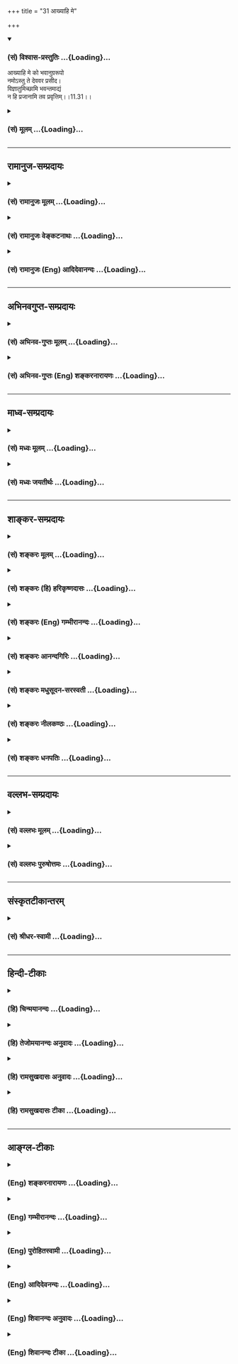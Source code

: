 +++
title = "31 आख्याहि मे"

+++
<div class="js_include" newlevelforh1="3" title="(सं) विश्वास-प्रस्तुतिः" unfilled url="/purANam/mahAbhAratam/06-bhIShma-parva/02-bhagavad-gItA-parva/saMskRtam/vishvAsa-prastutiH/11_vishva-rUpa-darshana/31_AkhyAhi_me.md">
<details open><summary><h3>(सं) विश्वास-प्रस्तुतिः ...{Loading}...</h3></summary>

आख्याहि मे को भवानुग्ररूपो  
नमोऽस्तु ते देववर प्रसीद।  
विज्ञातुमिच्छामि भवन्तमाद्यं  
न हि प्रजानामि तव प्रवृत्तिम्।।11.31।।
</details>
</div>
<div class="js_include collapsed" newlevelforh1="3" title="(सं) मूलम्" unfilled url="/purANam/mahAbhAratam/06-bhIShma-parva/02-bhagavad-gItA-parva/saMskRtam/mUlam/11_vishva-rUpa-darshana/31_AkhyAhi_me.md">
<details><summary><h3>(सं) मूलम् ...{Loading}...</h3></summary>

आख्याहि मे को भवानुग्ररूपो  
नमोऽस्तु ते देववर प्रसीद।  
विज्ञातुमिच्छामि भवन्तमाद्यं  
न हि प्रजानामि तव प्रवृत्तिम्।।11.31।।
</details>
</div>


_________________
## रामानुज-सम्प्रदायः
<div class="js_include collapsed" newlevelforh1="3" title="(सं) रामानुजः मूलम्" unfilled url="/purANam/mahAbhAratam/06-bhIShma-parva/02-bhagavad-gItA-parva/saMskRtam/rAmAnujaH/mUlam/11_vishva-rUpa-darshana/31_AkhyAhi_me.md">
<details><summary><h3>(सं) रामानुजः मूलम् ...{Loading}...</h3></summary>

।।11.31।। अतिघोररूपः **को भवान्** किं कर्तुं प्रवृत्तः इति **भवन्तं
ज्ञातुम् इच्छामि। तव** अभिप्रेतां **प्रवृत्तिं न जानामि।** एतद् आख्याहि
मे नमोऽस्तु ते देववर प्रसीद -- नमः ते अस्तु सर्वेश्वर एवं कर्तुम् अनेन
अभिप्रायेण इदं संहर्तृरूपम् आविष्कृतम् इति उक्त्वा प्रसन्नरूपश्च
भव। आश्रितवात्सल्यातिरेकेण विश्वैश्वर्यं दर्शयतो भवतो घोररूपाविष्कारे कः
अभिप्रायः इति पृष्टो भगवान् पार्थसारथिः स्वाभिप्रायम् आह --
पार्थोद्योगेन विना अपि धार्तराष्ट्रप्रमुखम् अशेषं राजलोकं निहन्तुम् अहम्
एव प्रवृत्तः; इति ज्ञापनाय मम घोररूपाविष्कारः; तज्ज्ञापनं च पार्थम्
उद्योजयितुम् इति --

</details>
</div>
<div class="js_include collapsed" newlevelforh1="3" title="(सं) रामानुजः वेङ्कटनाथः" unfilled url="/purANam/mahAbhAratam/06-bhIShma-parva/02-bhagavad-gItA-parva/saMskRtam/rAmAnujaH/venkaTanAthaH/11_vishva-rUpa-darshana/31_AkhyAhi_me.md">
<details><summary><h3>(सं) रामानुजः वेङ्कटनाथः ...{Loading}...</h3></summary>

  
  
।।11.31।। एवमत्यन्तघोराकारदर्शनं सोढुमशक्तो धनञ्जयः
स्वसर्वैश्वर्यप्रकाशनप्रवृत्तस्य तादृशघोररूपाविष्कारे तात्पर्यकथनं पुनः
प्रसन्नरूपपरिग्रहार्थं प्रसादं चापेक्षतेआख्याहि इति श्लोकेन। भक्तस्य मे
भयानकरूपप्रदर्शने कोऽभिप्रायः इत्यज्ञानात्प्रश्न इत्याहदर्शयेत्यादिना।
उपदेशसाक्षात्काराभ्यां भगवतः प्रतिपन्नत्वात्को भवान् इति प्रश्नो न
स्वरूपसंज्ञादिविषयः;नहि प्रजानामि तव प्रवृत्तिं इति
प्रवृत्तिप्रश्नाभिप्रायेणाज्ञातांशश्चात्रैव निर्दिश्यत इति
तद्विषयजिज्ञासयैवायं प्रश्नो युक्त इत्यभिप्रायेण -- किं कर्तुं प्रवृत्त
इत्युक्तम्। कृष्णरूपप्रच्छन्नागतदैत्याभिव्यक्तस्वरूपान्तरादिशङ्कयाऽयं
प्रश्न इति कैश्चिदुक्तमेतेन निरस्तम्। तदानीं
परिदृश्यमानविग्रहादिप्रवृत्तिमात्रव्युदासायअभिप्रेतामित्युक्तम्।
देववरशब्देन ब्रह्मरुद्राद्यपेक्षयाऽपि समुत्कृष्टत्वं
वदताऽत्यन्तोत्कृष्टविषये स्वरसभावित्वं नमस्कारस्य द्योत्यत
इत्यभिप्रायेणसर्वेश्वरशब्दः। यथोक्तमहिर्बुध्न्येननन्तव्यः परमः शेषी शेषा
नन्तार ईरिताः। नन्तृनन्तव्यभावोऽयं न प्रयोजनपूर्वकः \[अ.सं.52।7\] इति।
श्लोकस्य पिण्डितार्थमाहएवं कर्तुमिति। प्रसीद इत्यनेन
फलितमुच्यतेप्रसन्नरूपश्चेति। एतदेव हि पश्चात्तदेव मे दर्शय रूपम्
\[11।45\] इत्यादौ प्रपञ्चयिष्यते।  
  

</details>
</div>
<div class="js_include collapsed" newlevelforh1="3" title="(सं) रामानुजः (Eng) आदिदेवानन्दः" unfilled url="/purANam/mahAbhAratam/06-bhIShma-parva/02-bhagavad-gItA-parva/saMskRtam/rAmAnujaH/english/AdidevAnandaH/11_vishva-rUpa-darshana/31_AkhyAhi_me.md">
<details><summary><h3>(सं) रामानुजः (Eng) आदिदेवानन्दः ...{Loading}...</h3></summary>

11.31 Who are You of this terrible form, what do You intend to do; I
wish to know. For I do not know Your intended actions. Tell me this.
Salutations to You, O Supreme God! Salutations to You, Lord of
everything! Say with what object and for what purpose You have assumed
this form of the destroyer. Assume a pleasing form. The Lord, the
charioteer of Arjuna, being estioned, 'What is Your intention in
assuming a terrible form when revealing Your cosmic sovereignty out of
overflowing love for Your proteges;' - He spoke to the following effect:
The manifestation of a terrible form by Me is to point out that I Myself
am operative for the annihilation of the entire world of kings headed by
the sons of Dhrtarastra, without any effort on your (Arjuna's) part.
Reminding Arjuna of this, is to goad him to fight:

</details>
</div>


_________________
## अभिनवगुप्त-सम्प्रदायः
<div class="js_include collapsed" newlevelforh1="3" title="(सं) अभिनव-गुप्तः मूलम्" unfilled url="/purANam/mahAbhAratam/06-bhIShma-parva/02-bhagavad-gItA-parva/saMskRtam/abhinava-guptaH/mUlam/11_vishva-rUpa-darshana/31_AkhyAhi_me.md">
<details><summary><h3>(सं) अभिनव-गुप्तः मूलम् ...{Loading}...</h3></summary>

।।11.31।। आख्याहि इति। तव प्रवृत्तिं न वेद्मि -- केनाशयेन ईदृशी इयमुग्रता
इति।

</details>
</div>
<div class="js_include collapsed" newlevelforh1="3" title="(सं) अभिनव-गुप्तः (Eng) शङ्करनारायणः" unfilled url="/purANam/mahAbhAratam/06-bhIShma-parva/02-bhagavad-gItA-parva/saMskRtam/abhinava-guptaH/english/shankaranArAyaNaH/11_vishva-rUpa-darshana/31_AkhyAhi_me.md">
<details><summary><h3>(सं) अभिनव-गुप्तः (Eng) शङ्करनारायणः ...{Loading}...</h3></summary>

11.31 Akhyahi etc. I do not clearly comprehend Your behaviour : I.e.
with what intention this terrific nature of this sort \[has been assumed
by You\].

</details>
</div>


_________________
## माध्व-सम्प्रदायः
<div class="js_include collapsed" newlevelforh1="3" title="(सं) मध्वः मूलम्" unfilled url="/purANam/mahAbhAratam/06-bhIShma-parva/02-bhagavad-gItA-parva/saMskRtam/madhvaH/mUlam/11_vishva-rUpa-darshana/31_AkhyAhi_me.md">
<details><summary><h3>(सं) मध्वः मूलम् ...{Loading}...</h3></summary>

।।11.31।। धर्मान्तरज्ञानार्थमेव को भवानिति पृच्छति -- आख्याहीति। यथा
कश्चित्कञ्चिन्नामादिकं जानन्नपि जातिज्ञानार्थं पृच्छति कस्त्वमिति। यदि
त्वमेव न जानाति तर्हिविष्णो \[11।30\] इत्येव सम्बोधनं न स्यात्त्वमक्षरं
\[11।18\] इत्यादि च।

</details>
</div>
<div class="js_include collapsed" newlevelforh1="3" title="(सं) मध्वः जयतीर्थः" unfilled url="/purANam/mahAbhAratam/06-bhIShma-parva/02-bhagavad-gItA-parva/saMskRtam/madhvaH/jayatIrthaH/11_vishva-rUpa-darshana/31_AkhyAhi_me.md">
<details><summary><h3>(सं) मध्वः जयतीर्थः ...{Loading}...</h3></summary>

।।11.31।। स्वरूपमेवाज्ञात्वा तद्धर्मान्वाऽयं पृच्छतीत्यन्यथा
प्रतीतिनिरासायार्थमाह -- **धर्मान्तरेति**। तर्हि किं धर्मान्तरो भवान्
इति प्रश्नेन भाव्यम्। को भवान् इति तु न युज्यत इत्यत आह -- **यथेति**।
अन्येषां व्यवहारान्नाम प्रत्यक्षेण रूपादिकं च जानन्नपि जातिज्ञानार्थं
यथा कश्चित्कञ्चित्कस्त्वमित्येवं पृच्छति; तथाऽर्जुनो भगवन्तं
तद्धर्मांश्च जानन्नपि धर्मान्तरज्ञानार्थंको भवान् इत्येव पृच्छतीत्यर्थः।
प्रश्नव्याख्यानस्य वर्तमानत्वाद्वर्तमाननिर्देशः। उग्रं रूपं दृष्ट्वा
रुद्रो वा यमो वाऽयमिति स्वरूप एव सन्दिहानस्य प्रश्नः किं न स्यात् इत्यत
आह -- **यदीति**। तत्स्वरूपमेवेत्यर्थः। भासस्तवोग्राः प्रतपन्ति विष्णो
\[11।33\] इति। तर्हि ननु धर्मविषयोऽयं प्रश्नोऽस्तु; ततश्चान्तरशब्दो न
युक्त इत्यत आह -- **त्वमिति**। यदि भगवद्धर्मान्न जानीयात्तर्हित्वमक्षरं
परमं \[11।18\] इत्यादिवर्णनं न स्यात्। अतो भगवन्तं
तद्धर्मांश्चाक्षरत्वादीन् ज्ञात्वा तदन्यधर्मज्ञानार्थमेव प्रश्न
इत्येवमुक्तमित्यर्थः।

</details>
</div>


_________________
## शाङ्कर-सम्प्रदायः
<div class="js_include collapsed" newlevelforh1="3" title="(सं) शङ्करः मूलम्" unfilled url="/purANam/mahAbhAratam/06-bhIShma-parva/02-bhagavad-gItA-parva/saMskRtam/shankaraH/mUlam/11_vishva-rUpa-darshana/31_AkhyAhi_me.md">
<details><summary><h3>(सं) शङ्करः मूलम् ...{Loading}...</h3></summary>

।।11.31।। --,**आख्याहि** कथय मे मह्यं **कः भवान् उग्ररूपः** क्रूराकारः;
**नमः अस्तु ते** तुभ्यं हे **देववर** देवानां प्रधान; **प्रसीद** प्रसादं
कुरु। **विज्ञातुं** विशेषेण ज्ञातुम् **इच्छामि भवन्तम् आद्यम्** आदौ भवम्
आद्यम्; **न हि** यस्मात् **प्रजानामि तव** त्वदीयां **प्रवृत्तिं**
चेष्टाम्।।**श्रीभगवानुवाच --,**

</details>
</div>
<div class="js_include collapsed" newlevelforh1="3" title="(सं) शङ्करः (हि) हरिकृष्णदासः" unfilled url="/purANam/mahAbhAratam/06-bhIShma-parva/02-bhagavad-gItA-parva/saMskRtam/shankaraH/hindI/harikRShNadAsaH/11_vishva-rUpa-darshana/31_AkhyAhi_me.md">
<details><summary><h3>(सं) शङ्करः (हि) हरिकृष्णदासः ...{Loading}...</h3></summary>

।।11.31।। क्योंकि आप ऐसे उग्र स्वभाववाले हैं; इसलिये --, मुझे बतलाइये कि
भयंकर आकारवाले आप कौन हैं हे देववर अर्थात् देवोंमें प्रधान आपको नमस्कार
हो; आप कृपा करें। सृष्टिके आदिसे होनेवाले आप परमेश्वरको मैं भली प्रकार
जानना चाहता हूँ; क्योंकि मैं आपकी प्रवृत्ति अर्थात् चेष्टाको नहीं समझ
रहा हूँ।  
  
,

</details>
</div>
<div class="js_include collapsed" newlevelforh1="3" title="(सं) शङ्करः (Eng) गम्भीरानन्दः" unfilled url="/purANam/mahAbhAratam/06-bhIShma-parva/02-bhagavad-gItA-parva/saMskRtam/shankaraH/english/gambhIrAnandaH/11_vishva-rUpa-darshana/31_AkhyAhi_me.md">
<details><summary><h3>(सं) शङ्करः (Eng) गम्भीरानन्दः ...{Loading}...</h3></summary>

11.31 Akhyahi, tell; me; kah, who; bhavan, You are; ugrarupah, fierce in
form. Namah, salutation; astu, be; te, to You; deva-vara, O supreme God,
foremost among the gods. Prasida, be gracious. Icchami, I desire;
vijnatum, to fully know; bhavantam, You; adyam, who are the Primal One,
who exist in the beginning. Hi, for; na prajanami, I do not understand;
tava, Your; pravrttim, actions!

</details>
</div>
<div class="js_include collapsed" newlevelforh1="3" title="(सं) शङ्करः आनन्दगिरिः" unfilled url="/purANam/mahAbhAratam/06-bhIShma-parva/02-bhagavad-gItA-parva/saMskRtam/shankaraH/AnandagiriH/11_vishva-rUpa-darshana/31_AkhyAhi_me.md">
<details><summary><h3>(सं) शङ्करः आनन्दगिरिः ...{Loading}...</h3></summary>

।।11.31।। भगवद्रूपस्यार्जुनेन दृष्टपूर्वत्वात्तस्य तस्मिन्न
जिज्ञासेत्याशङ्क्याह -- **यत इति।** उपदेशं शुश्रूषमाणेनोपदेशकर्तुः
प्रह्वीभवनं कर्तव्यमिति सूचयति -- **नमोस्त्विति।** क्रौर्यत्यागमर्थयते
-- **प्रसादमिति।** त्वमेव मां जानीषे किमर्थमित्थमिदानीमर्थयसे मदीयां
चेष्टां दृष्ट्वा तथैव प्रतिपद्यस्वेत्याशङ्क्याह -- **न हीति।**

</details>
</div>
<div class="js_include collapsed" newlevelforh1="3" title="(सं) शङ्करः मधुसूदन-सरस्वती" unfilled url="/purANam/mahAbhAratam/06-bhIShma-parva/02-bhagavad-gItA-parva/saMskRtam/shankaraH/madhusUdana-sarasvatI/11_vishva-rUpa-darshana/31_AkhyAhi_me.md">
<details><summary><h3>(सं) शङ्करः मधुसूदन-सरस्वती ...{Loading}...</h3></summary>

।।11.31।। आख्याहीति। यस्मादेवं तस्मात् एवमुग्ररूपः क्रूराकारः को
भवानित्याख्याहि कथय मे मह्यमत्यन्तानुग्राह्याय। अतएव नमोस्तु ते तुभ्यं
सर्वगुरवे। हे देववर; प्रसीद प्रसादं क्रौर्यत्यागं कुरु। विज्ञातुं
विशेषेण ज्ञातुमिच्छामि भवन्तमाद्यं सर्वकारणम् न हि यस्मात्तव सखापि सन्
प्रजानामि तव प्रवृत्तिं चेष्टाम्।

</details>
</div>
<div class="js_include collapsed" newlevelforh1="3" title="(सं) शङ्करः नीलकण्ठः" unfilled url="/purANam/mahAbhAratam/06-bhIShma-parva/02-bhagavad-gItA-parva/saMskRtam/shankaraH/nIlakaNThaH/11_vishva-rUpa-darshana/31_AkhyAhi_me.md">
<details><summary><h3>(सं) शङ्करः नीलकण्ठः ...{Loading}...</h3></summary>

।।11.31।। एवं दीप्त्याकुलीभूतोऽर्जुनो भगवानयमिति विस्मृत्याह --
**आख्याहीति।** एवमुग्ररूपः क्रूरकर्मा भवान् कोऽसीत्याख्याहि अमुकोऽस्मीति
कथय। प्रसीद शान्तो भव। त्वामहं विज्ञातुमिच्छामि। यतस्तव प्रवृत्तिं
चेष्टां न जानामि।

</details>
</div>
<div class="js_include collapsed" newlevelforh1="3" title="(सं) शङ्करः धनपतिः" unfilled url="/purANam/mahAbhAratam/06-bhIShma-parva/02-bhagavad-gItA-parva/saMskRtam/shankaraH/dhanapatiH/11_vishva-rUpa-darshana/31_AkhyAhi_me.md">
<details><summary><h3>(सं) शङ्करः धनपतिः ...{Loading}...</h3></summary>

।।11.31।। यतएवमुग्रस्वभावोऽत आख्याहि कथय को भवान् शुद्धसत्त्वप्रधानः
सौम्यस्वभावस्त्वं विष्णुर्मया पूर्वं ज्ञात इदानीं तमःप्रधान
उग्रस्वभाववान क इत्यर्थः। नाहमाज्ञां करोमि अपितु नम्रीभूय
पृच्छामीत्याशयवान्नमस्करोति। ते तुभ्यं नमोऽस्तु हे देववर दवानां मुख्य;
प्रसीद प्रसादं कुरु। देववरस्य तवैव प्रसादो ममापेक्षितो नतु देवानामिति
संबोधनाशयः। भवन्तमाद्यं आदिकारणं विशेषेण ज्ञातुमिच्छामि। ननु स्वयमेव
जानीहि किमर्थं पृच्छसीति तत्राह। हि यस्मात्त्वदीयां चेष्टां न जानामि।

</details>
</div>


_________________
## वल्लभ-सम्प्रदायः
<div class="js_include collapsed" newlevelforh1="3" title="(सं) वल्लभः मूलम्" unfilled url="/purANam/mahAbhAratam/06-bhIShma-parva/02-bhagavad-gItA-parva/saMskRtam/vallabhaH/mUlam/11_vishva-rUpa-darshana/31_AkhyAhi_me.md">
<details><summary><h3>(सं) वल्लभः मूलम् ...{Loading}...</h3></summary>

।।11.31।। अतस्त्वमाख्याहि। को भवानुग्ररूपो दृश्यसे हे देववर प्रसीदेति
स्वस्य भीतत्वं सूचयति। एवं च त्वामाद्यं पुरुषं भयङ्कराकारेण वर्तमानं
सर्वविलक्षणं विज्ञातुमिच्छामि यतस्तव प्रवृत्तिं च न जानामि ततो ब्रूहि।

</details>
</div>
<div class="js_include collapsed" newlevelforh1="3" title="(सं) वल्लभः पुरुषोत्तमः" unfilled url="/purANam/mahAbhAratam/06-bhIShma-parva/02-bhagavad-gItA-parva/saMskRtam/vallabhaH/puruShottamaH/11_vishva-rUpa-darshana/31_AkhyAhi_me.md">
<details><summary><h3>(सं) वल्लभः पुरुषोत्तमः ...{Loading}...</h3></summary>

  
  
।।11.31।। एवं समग्रजगत्तापनेन ममाऽपि सन्तापो भवत्यतो मयि प्रसन्नो
भवेत्याह -- आख्याहीति। भवान् पूर्वरूपेण परिदृश्यमानः कः उग्ररूपः कः एतत्
मे मह्यं हि निश्चयेन आख्याहि वद। तवाख्याने किं साधनं इत्यत आह। हे देववर
देवश्रेष्ठ देवाः पूजनेन तुष्यन्ति; त्वं तु तेषामपि श्रेष्ठः प्रभुरतस्ते
नमोऽस्तु। किमासनं ते गरुडासनाय इत्यादिवाक्यैस्तव प्रसादे नमस्कार एव
साधनमित्यर्थः। अतः प्रसीद प्रसन्नो भव। ननु प्रसादे स्वरूपाख्यानं
किम्प्रयोजनकं इत्यत आह -- विज्ञातुमिति। आद्यं पुरुषोत्तमं मूलभूतं भवन्तं
विज्ञातुं विशेषेण सलीलं ज्ञातुमिच्छामि वाञ्छामि। यतस्तव प्रवृत्तिं अत्र
प्राकट्यरूपां चेष्टां लीलां हि निश्चयेन न प्रजानामि स्वरूपज्ञाने सति
तज्ज्ञानमपि भविष्यतीत्यर्थः। एवं सलीलं त्वज्ज्ञानेन भजनं करिष्याम्यतो
विज्ञातुमिच्छामीति भावः।  
  

</details>
</div>


_________________
## संस्कृतटीकान्तरम्
<div class="js_include collapsed" newlevelforh1="3" title="(सं) श्रीधर-स्वामी" unfilled url="/purANam/mahAbhAratam/06-bhIShma-parva/02-bhagavad-gItA-parva/saMskRtam/shrIdhara-svAmI/11_vishva-rUpa-darshana/31_AkhyAhi_me.md">
<details><summary><h3>(सं) श्रीधर-स्वामी ...{Loading}...</h3></summary>

।।11.31।। यत एवं तस्मात् **-- आख्याहीति।** भवानुग्ररूपः क इत्याख्याहि
कथय। तुभ्यं नमोऽस्तु। हे देववर; प्रसीद प्रसन्नो भव। भवन्तमाद्यं पुरुषं
विशेषेण ज्ञातुमिच्छामि। यतस्तव प्रवृत्तिं चेष्टां किमर्थमेवं
प्रवृत्तोऽसीति न जानामि। एवंभूतस्य तव प्रवृत्तिं वार्तामपि न जानामीति
वा।

</details>
</div>


_________________
## हिन्दी-टीकाः
<div class="js_include collapsed" newlevelforh1="3" title="(हि) चिन्मयानन्दः" unfilled url="/purANam/mahAbhAratam/06-bhIShma-parva/02-bhagavad-gItA-parva/hindI/chinmayAnandaH/11_vishva-rUpa-darshana/31_AkhyAhi_me.md">
<details><summary><h3>(हि) चिन्मयानन्दः ...{Loading}...</h3></summary>

।।11.31।। इस अवसर पर अर्जुन; भगवान् श्रीकृष्ण की शक्ति की पवित्रता एवं
दिव्यता को समझ पाता है। उससे अनुप्रमाणित हुआ सम्मान के साथ नतमस्तक होकर
उन्हें प्रणाम करता है; जिन्हें अब तक वह केवल वृन्दावन के गोपाल के रूप
में ही पहचानता था। यद्यपि वह बुद्धिमान था; परन्तु उसके समक्ष उपस्थित हुआ
यह दृश्य उसके लिए बहुत अधिक विशाल था। उसे पूर्णरूप से देखना और उसका
विश्लेषण करके उसे आत्मसात् करना अत्यन्त कठिन था। अब केवल वह यही कर सकता
है कि अपने आप को भगवान् के चरणों में समर्पित करके उन्हीं से विनती करे
कि; आप मुझे बताइये कि आप कौन हैंअपनी जिज्ञासा को और अधिक ठोस आकार देकर
अर्जुन सूचित करता है कि वह अपने प्रश्न का उत्तर शीघ्र ही चाहता है; मैं
आपको जानना चाहता हूँ। यह सुविदित तथ्य है कि अध्यात्मशास्त्र के ग्रन्थों
में सत्य के ज्ञान के लिए प्रखर जिज्ञासा को अत्यन्त महत्व का स्थान दिया
गया है; क्योंकि वही वास्तव में साधकों की प्रेरणा होती है। परन्तु यहाँ
अर्जुन का मन अपनी तात्कालिक समस्या या चुनौती के कारण व्याकुल था; इसलिये
ऐसा नहीं कहा जा सकता है कि वह; वास्तव में; इस दृश्य के वास्तविक दिव्य
सत्य को जानना चाहता है। उसकी यह जिज्ञासा अपनी भावनाओं से अतिरंजित है और
उसके साथ ही उसमें युद्ध परिणाम को जानने की व्याकुलता भी है। यह बात्ा
उसके इन शब्दों में स्पष्ट होती है कि; मैं आपके प्रयोजन को नहीं जान पा
रहा हूँ। उसकी जिज्ञासा का अभिप्राय यह है कि; इस भयंकर रूप को धारण करके
अर्जुन को कौरवों का विनाश दिखाने में भगवान् का क्या उद्देश्य है जब वह
किसी घटना के घटने की तीव्रता से कामना कर रहा है और उसके समक्ष ऐसे लक्षण
उपस्थित होते हैं; जो युद्ध में उसकी निश्चित विजय की भविष्यवाणी कर रहे
हैं;तो वह दूसरों से उसकी पुष्टि चाहता है। यहाँ अर्जुन उसी घटना को देख
रहा है; जिसे वह घटित होते देखना चाहता है अत वह स्वयं भगवान् के मुख से ही
उसकी पुष्टि चाहता है। इसलिये उसका यह प्रश्न है। सत्य की ही एक अभिव्यक्ति
है विनाश। भगवान् उसी रूप में अपना परिचय कराते हुए घोषणा करते हैं कि

</details>
</div>
<div class="js_include collapsed" newlevelforh1="3" title="(हि) तेजोमयानन्दः अनुवादः" unfilled url="/purANam/mahAbhAratam/06-bhIShma-parva/02-bhagavad-gItA-parva/hindI/tejomayAnandaH/anuvAdaH/11_vishva-rUpa-darshana/31_AkhyAhi_me.md">
<details><summary><h3>(हि) तेजोमयानन्दः अनुवादः ...{Loading}...</h3></summary>

।।11.31।। (कृपया) मेरे प्रति कहिये, कि उग्ररूप वाले आप कौन हैं; हे देवों
में श्रेष्ठ! आपको नमस्कार है, आप प्रसन्न होइये। आदि स्वरूप आपको मैं
(तत्त्व से) जानना चाहता हूँ, क्योंकि आपकी प्रवृत्ति (अर्थात् प्रयोजन को)
को मैं नहीं समझ पा रहा हूँ।।

</details>
</div>
<div class="js_include collapsed" newlevelforh1="3" title="(हि) रामसुखदासः अनुवादः" unfilled url="/purANam/mahAbhAratam/06-bhIShma-parva/02-bhagavad-gItA-parva/hindI/rAmasukhadAsaH/anuvAdaH/11_vishva-rUpa-darshana/31_AkhyAhi_me.md">
<details><summary><h3>(हि) रामसुखदासः अनुवादः ...{Loading}...</h3></summary>

।।11.31।। मुझे यह बताइये कि उग्ररूपवाले आप कौन हैं; हे देवताओंमें
श्रेष्ठ ! आपको नमस्कार हो। आप प्रसन्न होइये। आदिरूप आपको मैं तत्त्वसे
जानना चाहता हूँ; क्योंकि मैं आपकी प्रवृत्तिको नहीं जानता।

</details>
</div>
<div class="js_include collapsed" newlevelforh1="3" title="(हि) रामसुखदासः टीका" unfilled url="/purANam/mahAbhAratam/06-bhIShma-parva/02-bhagavad-gItA-parva/hindI/rAmasukhadAsaH/TIkA/11_vishva-rUpa-darshana/31_AkhyAhi_me.md">
<details><summary><h3>(हि) रामसुखदासः टीका ...{Loading}...</h3></summary>

।।11.31।।***व्याख्या--*'आख्याहि मे को भवानुग्ररूपो नमोऽस्तु ते देववर
प्रसीद'--**आप देवरूपसे भी दीख रहे हैं और उग्ररूपसे भी दीख रहे हैं; तो
वास्तवमें ऐसे रूपोंको धारण करनेवाले आप कौन हैं;

</details>
</div>


_________________
## आङ्ग्ल-टीकाः
<div class="js_include collapsed" newlevelforh1="3" title="(Eng) शङ्करनारायणः" unfilled url="/purANam/mahAbhAratam/06-bhIShma-parva/02-bhagavad-gItA-parva/english/shankaranArAyaNaH/11_vishva-rUpa-darshana/31_AkhyAhi_me.md">
<details><summary><h3>(Eng) शङ्करनारायणः ...{Loading}...</h3></summary>

11.31. Please, tell me who You are with a terrible form; O the Best of
gods ! Salutation to You, please be merciful. I am desirious of knowing
You, the Primal One in detail; for I do not clearly comprehend Your
behaviour.

</details>
</div>
<div class="js_include collapsed" newlevelforh1="3" title="(Eng) गम्भीरानन्दः" unfilled url="/purANam/mahAbhAratam/06-bhIShma-parva/02-bhagavad-gItA-parva/english/gambhIrAnandaH/11_vishva-rUpa-darshana/31_AkhyAhi_me.md">
<details><summary><h3>(Eng) गम्भीरानन्दः ...{Loading}...</h3></summary>

11.31 Tell me who You are, fierce in form. Salutation be to you, O
supreme God; be gracious. I desire to fully know You who are the Prima
One. For I do not understand Your actions!

</details>
</div>
<div class="js_include collapsed" newlevelforh1="3" title="(Eng) पुरोहितस्वामी" unfilled url="/purANam/mahAbhAratam/06-bhIShma-parva/02-bhagavad-gItA-parva/english/purohitasvAmI/11_vishva-rUpa-darshana/31_AkhyAhi_me.md">
<details><summary><h3>(Eng) पुरोहितस्वामी ...{Loading}...</h3></summary>

11.31 Tell me then who Thou art, that wearest this dreadful Form; I bow
before Thee, O Mighty One! Have mercy, I pray, and let me see Thee as
Thou wert at first. I do not know what Thou intendest.

</details>
</div>
<div class="js_include collapsed" newlevelforh1="3" title="(Eng) आदिदेवनन्दः" unfilled url="/purANam/mahAbhAratam/06-bhIShma-parva/02-bhagavad-gItA-parva/english/AdidevanandaH/11_vishva-rUpa-darshana/31_AkhyAhi_me.md">
<details><summary><h3>(Eng) आदिदेवनन्दः ...{Loading}...</h3></summary>

11.31 Tell me who You are with this terrible form; Salutation to You, O
Supreme God. Be gracious. I desire to know You, the Primal One. I do not
know Your activity.

</details>
</div>
<div class="js_include collapsed" newlevelforh1="3" title="(Eng) शिवानन्दः अनुवादः" unfilled url="/purANam/mahAbhAratam/06-bhIShma-parva/02-bhagavad-gItA-parva/english/shivAnandaH/anuvAdaH/11_vishva-rUpa-darshana/31_AkhyAhi_me.md">
<details><summary><h3>(Eng) शिवानन्दः अनुवादः ...{Loading}...</h3></summary>

11.31 Tell me, who Thou art, so fierce of form. Salutations to Thee, O
God Supreme: have mercy. I desire to know Thee, the original Being. I
know not indeed Thy working.

</details>
</div>
<div class="js_include collapsed" newlevelforh1="3" title="(Eng) शिवानन्दः टीका" unfilled url="/purANam/mahAbhAratam/06-bhIShma-parva/02-bhagavad-gItA-parva/english/shivAnandaH/TIkA/11_vishva-rUpa-darshana/31_AkhyAhi_me.md">
<details><summary><h3>(Eng) शिवानन्दः टीका ...{Loading}...</h3></summary>

11.31 आख्याहि tell; मे me; कः who (art); भवान् Thou; उग्ररूपः fierce in
form; नमः salutation; अस्तु be; ते to Thee; देववर O God Supreme; प्रसीद
have mercy; विज्ञातुम् to know; इच्छामि (I) wish; भवन्तम् Thee; आद्यम्
the original Being; न not; हि indeed; प्रजानामि (I) know; तव Thy;
प्रवृत्तिम् doing.No Commentary.

</details>
</div>
